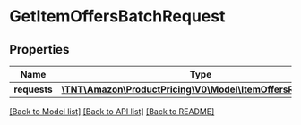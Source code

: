 # GetItemOffersBatchRequest

## Properties
Name | Type | Description | Notes
------------ | ------------- | ------------- | -------------
**requests** | [**\TNT\Amazon\ProductPricing\V0\Model\ItemOffersRequestList**](ItemOffersRequestList.md) |  | [optional] 

[[Back to Model list]](../README.md#documentation-for-models) [[Back to API list]](../README.md#documentation-for-api-endpoints) [[Back to README]](../README.md)


